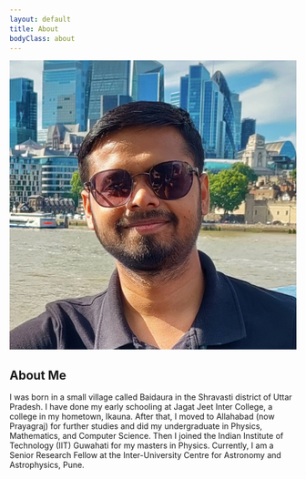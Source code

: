```yaml
---
layout: default
title: About
bodyClass: about
---
```


<div class="about-container">
  <img src="./pic2.jpg" alt="Profile Picture" class="profile-pic">
  <div class="about-text">
    <h2>About Me</h2>
    <p>
      I was born in a small village called Baidaura in the Shravasti district of Uttar Pradesh. I have done my early schooling at Jagat Jeet Inter College, a college in my hometown, Ikauna. After that, I moved to Allahabad (now Prayagraj) for further studies and did my undergraduate in Physics, Mathematics, and Computer Science. Then I joined the Indian Institute of Technology (IIT) Guwahati for my masters in Physics. Currently, I am a Senior Research Fellow at the Inter-University Centre for Astronomy and Astrophysics, Pune. 
    </p>
  </div>
</div>
